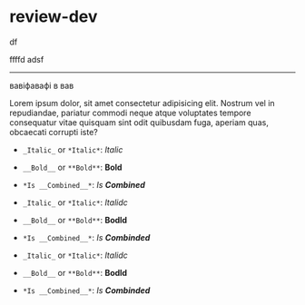 # review-dev
df

ffffd 
 adsf 
 --  -
 
 вавіфавафі в 
 вав
 
Lorem ipsum dolor, sit amet consectetur adipisicing elit.
Nostrum vel in repudiandae, pariatur commodi neque atque voluptates 
tempore consequatur vitae quisquam sint odit
quibusdam fuga, aperiam quas, obcaecati corrupti iste?


* `_Italic_` or `*Italic*`: _Italic_
* `__Bold__` or `**Bold**`: __Bold__
* `*Is __Combined__*`: *Is __Combined__*

* `_Italic_` or `*Italic*`: _Italidc_
* `__Bold__` or `**Bold**`: __Bodld__
* `*Is __Combined__*`: *Is __Combinded__*

* `_Italic_` or `*Italic*`: *Italidc*
* `__Bold__` or `**Bold**`: **Bodld**
* `*Is __Combined__*`: _Is **Combinded**_

